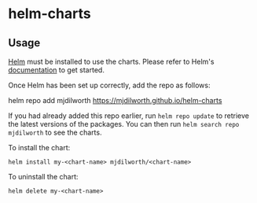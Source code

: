 # helm-charts
## Usage

[Helm](https://helm.sh) must be installed to use the charts.  Please refer to
Helm's [documentation](https://helm.sh/docs) to get started.

Once Helm has been set up correctly, add the repo as follows:

  helm repo add mjdilworth https://mjdilworth.github.io/helm-charts

If you had already added this repo earlier, run `helm repo update` to retrieve
the latest versions of the packages.  You can then run `helm search repo
mjdilworth` to see the charts.

To install the <chart-name> chart:

    helm install my-<chart-name> mjdilworth/<chart-name>

To uninstall the chart:

    helm delete my-<chart-name>
